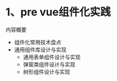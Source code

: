 # 1、pre vue组件化实践

内容概要

- 组件化常用技术盘点
- 通用组件库设计与实现
    - 通用表单组件设计与实现
    - 弹窗类组件设计与实现
    - 树形组件设计与实现










